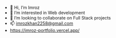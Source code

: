 - 👋 Hi, I’m Imroz
- 👀 I’m interested in Web development
- 💞️ I’m looking to collaborate on Full Stack projects
- 📫 imrozkhan2258@gmail.com
- https://imroz-portfolio.vercel.app/

<!---
imrozkhan205/imrozkhan205 is a ✨ special ✨ repository because its `README.md` (this file) appears on your GitHub profile.
You can click the Preview link to take a look at your changes.
--->
